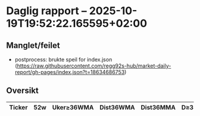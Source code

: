 # Daglig rapport – 2025-10-19T19:52:22.165595+02:00

## Manglet/feilet
- postprocess: brukte speil for index.json (https://raw.githubusercontent.com/regg92s-hub/market-daily-report/gh-pages/index.json?t=18634686753)

## Oversikt

| Ticker | 52w | Uker≥36WMA | Dist36WMA | Dist36MMA | D≥36 | RSI14 | MACD | MACDcross | GDX/GLD>50 | SIL/SLV>50 | Vol20 |
|---|---|---:|---:|---:|---|---:|---:|---|---|---|---|